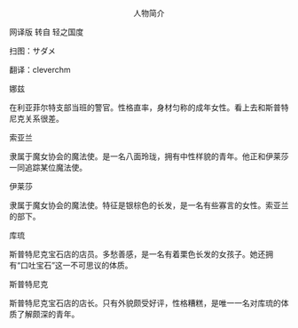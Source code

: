 <p align="center">人物简介</p>

网译版 转自 轻之国度

扫图：サダメ

翻译：cleverchm

娜兹

在利亚菲尔特支部当班的警官。性格直率，身材匀称的成年女性。看上去和斯普特尼克关系很差。

索亚兰

隶属于魔女协会的魔法使。是一名八面玲珑，拥有中性样貌的青年。他正和伊莱莎一同追踪某位魔法使。

伊莱莎

隶属于魔女协会的魔法使。特征是银棕色的长发，是一名有些寡言的女性。索亚兰的部下。

库琉

斯普特尼克宝石店的店员。多愁善感，是一名有着栗色长发的女孩子。她还拥有“口吐宝石”这一不可思议的体质。

斯普特尼克

斯普特尼克宝石店的店长。只有外貌颇受好评，性格糟糕，是唯一一名对库琉的体质了解颇深的青年。

